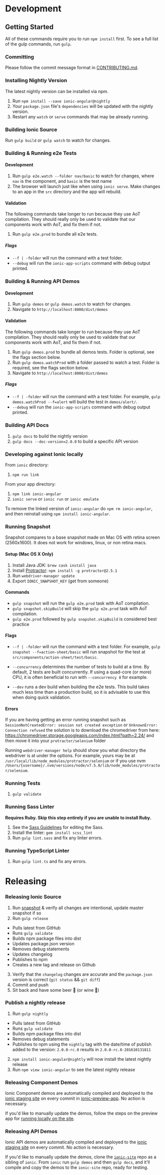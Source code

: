 # Development

## Getting Started

All of these commands require you to run `npm install` first. To see a full list of the gulp commands, run `gulp`.


### Committing

Please follow the commit message format in [CONTRIBUTING.md](https://github.com/ionic-team/ionic/blob/master/.github/CONTRIBUTING.md#commit-message-format).


### Installing Nightly Version

The latest nightly version can be installed via npm.

1. Run `npm install --save ionic-angular@nightly`
2. Your `package.json` file's `dependencies` will be updated with the nightly version.
3. Restart any `watch` or `serve` commands that may be already running.


### Building Ionic Source

Run `gulp build` or `gulp watch` to watch for changes.


### Building & Running e2e Tests

#### Development

1. Run `gulp e2e.watch --folder nav/basic` to watch for changes, where `nav` is the component, and `basic` is the test name
2. The browser will launch just like when using `ionic serve`. Make changes to an app in the `src` directory and the app will rebuild.

#### Validation

The following commands take longer to run because they use AoT compilation. They should really only be used to validate that our components work with AoT, and fix them if not.

1. Run `gulp e2e.prod` to bundle all e2e tests.

##### Flags

- `--f | -folder` will run the command with a test folder.
- `--debug` will run the `ionic-app-scripts` command with debug output printed.


### Building & Running API Demos

#### Development

1. Run `gulp demos` or `gulp demos.watch` to watch for changes.
2. Navigate to `http://localhost:8000/dist/demos`

#### Validation

The following commands take longer to run because they use AoT compilation. They should really only be used to validate that our components work with AoT, and fix them if not.

1. Run `gulp demos.prod` to bundle all demos tests. Folder is optional, see the flags section below.
2. Run `gulp demos.watchProd` with a folder passed to watch a test. Folder is required, see the flags section below.
3. Navigate to `http://localhost:8000/dist/demos`

##### Flags

- `--f | -folder` will run the command with a test folder. For example, `gulp demos.watchProd --f=alert` will build the test in `demos/alert/`.
- `--debug` will run the `ionic-app-scripts` command with debug output printed.


### Building API Docs

1. `gulp docs` to build the nightly version
2. `gulp docs --doc-version=2.0.0` to build a specific API version


### Developing against Ionic locally

From `ionic` directory:

1. `npm run link`

From your app directory:

1. `npm link ionic-angular`
2. `ionic serve` or `ionic run` or `ionic emulate`

To remove the linked version of `ionic-angular` do `npm rm ionic-angular`, and then reinstall using `npm install ionic-angular`.


### Running Snapshot

Snapshot compares to a base snapshot made on Mac OS with retina screen (2560x1600).
It does not work for windows, linux, or non retina macs.

#### Setup (Mac OS X Only)

1. Install Java JDK: `brew cask install java`
2. Install [Protractor](https://angular.github.io/protractor/#/): `npm install -g protractor@2.5.1`
3. Run `webdriver-manager update`
4. Export `IONIC_SNAPSHOT_KEY` (get from someone)

#### Commands

- `gulp snapshot` will run the `gulp e2e.prod` task with AoT compilation.
- `gulp snapshot.skipBuild` will skip the `gulp e2e.prod` task with AoT compilation.
- `gulp e2e.prod` followed by `gulp snapshot.skipBuild` is considered best practice

#### Flags

- `--f | -folder` will run the command with a test folder. For example, `gulp snapshot --f=action-sheet/basic` will run snapshot for the test at `src/components/action-sheet/test/basic`.

- `--concurrency` determines the number of tests to build at a time. By default, 2 tests are built concurrently. If using a quad-core (or more) CPU, it is often beneficial to run with `--concurrency 8` for example.

- `--dev` runs a dev build when building the e2e tests. This build takes much less time than a production build, so it is advisable to use this when doing quick validation.

#### Errors

If you are having getting an error running snapshot such as `SessionNotCreatedError: session not created exception` or `UnknownError: Connection refused` the solution is to download the chromedriver from here: https://chromedriver.storage.googleapis.com/index.html?path=2.24/ and then move it into your `protractor/selenium` folder

Running `webdriver-manager help` should show you what directory the webdriver is at under the options. For example, yours may be at `/usr/local/lib/node_modules/protractor/selenium` or if you use nvm `/Users/{username}/.nvm/versions/node/v7.5.0/lib/node_modules/protractor/selenium`.

### Running Tests

1. `gulp validate`


### Running Sass Linter

**Requires Ruby. Skip this step entirely if you are unable to install Ruby.**

1. See the [Sass Guidelines](https://github.com/ionic-team/ionic/blob/master/.github/CONTRIBUTING.md#sass-changes) for editing the Sass.
2. Install the linter: `gem install scss_lint`
3. Run `gulp lint.sass` and fix any linter errors.


### Running TypeScript Linter

1. Run `gulp lint.ts` and fix any errors.


# Releasing

### Releasing Ionic Source

1. Run [snapshot](#running-snapshot) & verify all changes are intentional, update master snapshot if so
2. Run `gulp release`
  - Pulls latest from GitHub
  - Runs `gulp validate`
  - Builds npm package files into dist
  - Updates package.json version
  - Removes debug statements
  - Updates changelog
  - Publishes to npm
  - Creates a new tag and release on Github
3. Verify that the `changelog` changes are accurate and the `package.json` version is correct (`git status` && `git diff`)
4. Commit and push
5. Sit back and have some beer :beers: (or wine :wine_glass:)

### Publish a nightly release
1. Run `gulp nightly`
  - Pulls latest from GitHub
  - Runs `gulp validate`
  - Builds npm package files into dist
  - Removes debug statements
  - Publishes to npm using the `nightly` tag with the date/time of publish added to the version: `2.0.0-rc.0` results in `2.0.0-rc.0-201610131811`
2. `npm install ionic-angular@nightly` will now install the latest nightly release
3. Run `npm view ionic-angular` to see the latest nightly release


### Releasing Component Demos

Ionic Component demos are automatically compiled and deployed to the [ionic staging site](https://ionic-site-staging.herokuapp.com/) on every commit in [ionic-preview-app](https://github.com/ionic-team/ionic-preview-app). No action is necessary.

If you'd like to manually update the demos, follow the steps on the preview app for [running locally on the site](https://github.com/ionic-team/ionic-preview-app#running-locally-on-the-site).


### Releasing API Demos

Ionic API demos are automatically compiled and deployed to the [ionic staging site](https://ionic-site-staging.herokuapp.com/) on every commit. No action is necessary.

If you'd like to manually update the demos, clone the [`ionic-site`](https://github.com/ionic-team/ionic-site) repo as a sibling of `ionic`. From `ionic` run `gulp demos` and then `gulp docs`, and it'll compile and copy the demos to the `ionic-site` repo, ready for testing.
